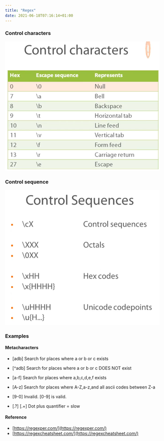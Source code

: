 ```yaml
---
title: "Regex"
date: 2021-06-18T07:16:14+01:00
---
```


### Control characters

![Control Characters](/notes/controlcharactersexample.png)

### Control sequence
![Control Sequence](/notes/controlsequenceexample.png)


### Examples

####  Metacharacters

- [adb]		Search for places where a or b or c exists
- [^adb]	Search for places where a or b or c DOES NOT  exist

- [a-f]		Search for places where a,b,c,d,e,f exists
- [A-z]		Search for places where A-Z,a-z,and all ascii codes between Z-a 
- [9-0]		Invalid. [0-9] is valid.
- [.?] [.+]	Dot plus quantifier = slow


#### Reference

- [https://regexper.com/](https://regexper.com/)
- [https://regexcheatsheet.com/](https://regexcheatsheet.com/)
